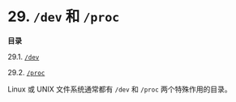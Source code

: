 # 29. `/dev` 和 `/proc`

**目录**

29.1. [`/dev`](./29_1_devref1.md)

29.2. [`/proc`](./29_2_procref1.md)

Linux 或 UNIX 文件系统通常都有 `/dev` 和 `/proc` 两个特殊作用的目录。

